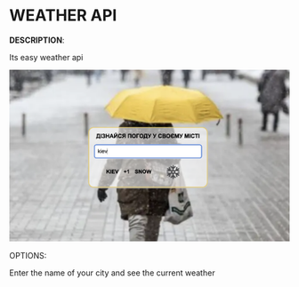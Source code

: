 # WEATHER API
<p><b>DESCRIPTION</b>:</p> 
<p>Its easy weather api</p>

![MVC](img/screenshot.png)

<p>OPTIONS:</p>
<p>Enter the name of your city and see the current weather</p>